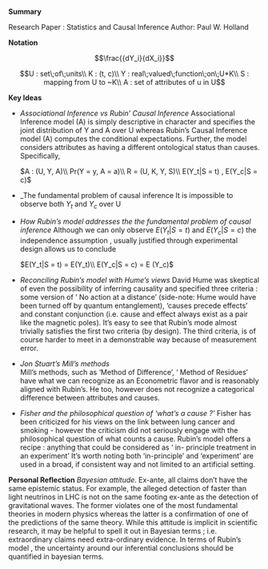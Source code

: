 **Summary**

   Research Paper : Statistics and Causal Inference
  Author: Paul W. Holland

**Notation**

$$\frac{{dY_i}{dX_i}}$$


$$U : set\;of\;units\\
K : (t, c)\\
Y : real\;valued\;function\;on\;U*K\\
S : mapping from U to ~K\\
A : set of attributes of u in U$$


**Key Ideas**
-  _Associational Inference vs Rubin’ Causal Inference_
	Associational Inference model (A)  is simply descriptive in character and specifies the joint distribution of  Y and A over U whereas Rubin’s Causal Inference model (A) computes the conditional expectations. Further, the model considers attributes as having a different ontological status than causes.
	Specifically, 


	$A : (U, Y, A)\\
	Pr(Y = y, A = a)\\
	R = (U, K, Y, S)\\
	E(Y_t|S = t) , E(Y_c|S = c)$


  - _The fundamental problem of causal inference 
	  It is impossible to observe both $Y_t$  and $Y_c$  over U
-   _How Rubin’s model addresses the the fundamental problem of causal  inference_
	 Although we can only observe
	$E(Y_t|S = t)$ and $E(Y_c|S = c)$
	the independence assumption , usually justified through experimental design allows us to conclude 

	$E(Y_t|S = t) = E(Y_t)\\
	E(Y_c|S = c) = E (Y_c)$

- _Reconciling Rubin’s model with Hume’s views_
	David Hume was skeptical of even the possibility of inferring causality and specified three criteria : some version of ‘ No action at a distance’ (side-note: Hume would have been turned off by  quantum entanglement),  ‘causes precede effects’ and constant conjunction (i.e. cause and effect always exist as a pair like the magnetic poles). It’s easy to see that Rubin’s mode almost trivially satisfies the first two criteria (by  design). The third criteria, is of course harder to meet in a demonstrable way because of measurement error. 
-  _Jon Stuart’s Mill’s methods_  
	   Mill’s methods, such as ‘Method of Difference’, ‘ Method of Residues’  have what we can recognize as an Econometric flavor and is reasonably aligned with Rubin’s. He too, however does not recognize a categorical difference between attributes and causes.
-  _Fisher and the philosophical question of ‘what’s a cause ?’_
	Fisher has been criticized for his views on the link between lung cancer and smoking - however the criticism did not seriously engage with the philosophical question of what counts a cause. Rubin’s model offers a recipe :  anything that could be considered as ‘ in- principle treatment in an experiment’
	It’s worth noting both ‘in-principle’  and ‘experiment’ are used in a broad, if consistent way and not limited to an artificial setting.

 **Personal Reflection**
_Bayesian attitude_.  Ex-ante, all claims don’t have the same epistemic status. For example, the alleged detection of faster than light neutrinos in LHC is not on the same footing ex-ante  as the detection of gravitational waves. The former violates one of the most fundamental theories in modern physics whereas the latter is a confirmation of one of the predictions of the same theory. While this attitude is implicit in scientific research, it may be helpful to spell it out in Bayesian terms ; i.e. extraordinary claims need extra-ordinary evidence. In terms of Rubin’s model , the uncertainty around our inferential conclusions should be  quantified in bayesian  terms.

